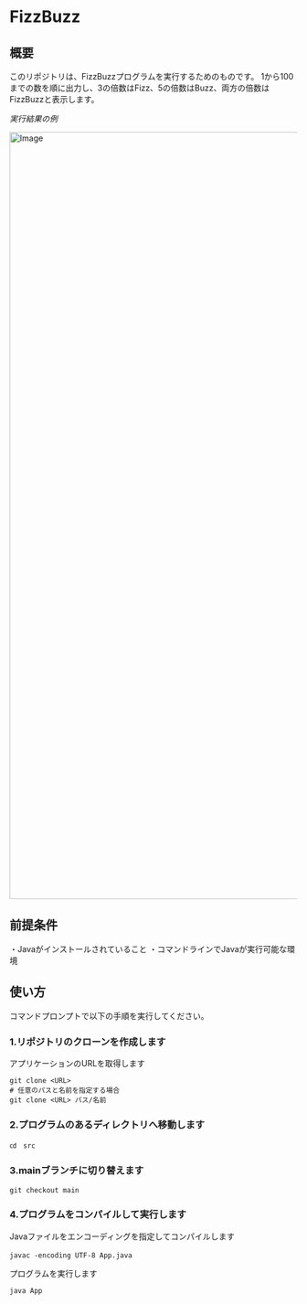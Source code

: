 # FizzBuzz

## 概要
このリポジトリは、FizzBuzzプログラムを実行するためのものです。
1から100までの数を順に出力し、3の倍数はFizz、5の倍数はBuzz、両方の倍数はFizzBuzzと表示します。

_実行結果の例_

<img width="767" height="1343" alt="Image" src="https://github.com/user-attachments/assets/fb3fe1a2-5aa0-43e7-b7fa-05b70846b24f" />


## 前提条件
・Javaがインストールされていること
・コマンドラインでJavaが実行可能な環境


## 使い方

コマンドプロンプトで以下の手順を実行してください。

### 1.リポジトリのクローンを作成します

アプリケーションのURLを取得します

	git clone <URL>
	# 任意のパスと名前を指定する場合
	git clone <URL> パス/名前　

### 2.プログラムのあるディレクトリへ移動します

	㏅　src
   
### 3.mainブランチに切り替えます

	git checkout main

### 4.プログラムをコンパイルして実行します
 
 Javaファイルをエンコーディングを指定してコンパイルします
 
	javac -encoding UTF-8 App.java　
 
プログラムを実行します

  	java App




